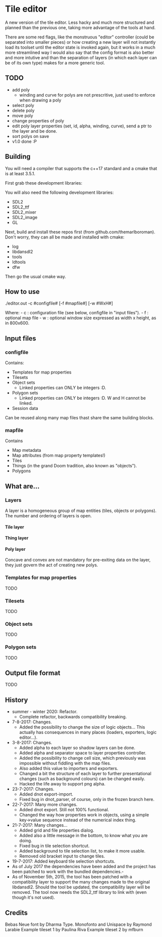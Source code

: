 # Tile editor

A new version of the tile editor. Less hacky and much more structured and planned than the previous one, taking more advantage of the tools at hand.

There are some red flags, like the monstruous "editor" controller (could be separated into smaller pieces) or how creating a new layer will not instantly load its toolset until the editor state is invoked again, but it works in a much more streamlined way I would also say that the config format is also better and more intutive and than the separation of layers (in which each layer can be of its own type) makes for a more generic tool.

## TODO

- add poly
	- winding and curve for polys are not prescritive, just used to enforce when drawing a poly
- select poly
- delete poly
- move poly
- change properties of poly
- edit poly layer properties (set, id, alpha, winding, curve), send a ptr to the layer and be done.
- sort polys on save
- v1.0 done :P

## Building

You will need a compiler that supports the c++17 standard and a cmake that is at least 3.5.1.

First grab these development libraries:

You will also need the following development libraries:

- SDL2
- SDL2_ttf
- SDL2_mixer
- SDL2_image
- GL

Next, build and install these repos first (from github.com/themarlboroman). Don't worry, they can all be made and installed with cmake:

- log
- libdansdl2
- tools
- ldtools
- dfw

Then go the usual cmake way.

## How to use

./editor.out -c #configfile# [-f #mapfile#] [-w #WxH#]

Where:
	- c : configuration file (see below, configfile in "input files").
	- f : optional map file
	- w : optional window size expressed as width x height, as in 800x600.

## Input files
### configfile

Contains:

- Templates for map properties
- Tilesets
- Object sets
	- Linked properties can ONLY be integers :D.
- Polygon sets
	- Linked properties can ONLY be integers :D. W and H cannot be linked.
- Session data

Can be reused along many map files thast share the same building blocks.

### mapfile

Contains

- Map metadata
- Map attributes (from map property templates!)
- Tiles
- Things (in the grand Doom tradition, also known as "objects").
- Polygons

## What are...

### Layers

A layer is a homogeneous group of map entities (tiles, objects or polygons). The number and ordering of layers is open.

#### Tile layer

#### Thing layer

#### Poly layer

Concave and convex are not mandatory for pre-exiting data on the layer, they just govern the act of creating new polys.

### Templates for map properties

TODO

### Tilesets

TODO

### Object sets

TODO

### Polygon sets

TODO

## Output file format

TODO

## History

- summer - winter 2020: Refactor.
	- Complete refactor, backwards compatibility breaking.
- 7-8-2017: Changes.
	- Added the possibility to change the size of logic objects... This actually has consequences in many places (loaders, exporters, logic editor...).
- 3-8-2017: Changes.
	- Added alpha to each layer so shadow layers can be done.
	- Added alpha and separator space to layer properties controller.
	- Added the possibility to change cell size, which previously was impossible without fiddling with the map files.
	- Also added this value to importers and exporters.
	- Changed a bit the structure of each layer to further presentational changes (such as background colours) can be changed easily.
	- Hacked the life away to support png alpha.
- 23-7-2017: Changes.
	- Added dnot export-import.
	- Fixed bug in dnot_parser, of course, only in the frozen branch here.
- 22-7-2017: Many more changes.
	- Added dnot export. Still not 100% functional.
	- Changed the way how properties work in objects, using a simple key->value sequence instead of the numerical index thing.
- 21-7-2017: Many changes...
	- Added grid and file properties dialog.
	- Added also a little message in the bottom, to know what you are doing.
	- Fixed bug in tile selection shortcut.
	- Added background to tile selection list, to make it more usable.
	- Removed old bracket input to change tiles.
- 19-7-2017: Added keyboard tile selection shortcuts.
- As of July 2017 the dependencies have been added and the project has been patched to work with the bundled dependencies.-
- As of November 5th, 2015, the tool has been patched with a compatibility layer to support the many changes made to the original libdansdl2. Should the tool be updated, the compatibility layer will be removed. The tool now needs the SDL2_ttf library to link with (even though it's not used).

## Credits

Bebas Neue font by Dharma Type.
Monofonto and Unispace by Raymond Larabie
Example tileset 1 by Paulina Riva
Example tileset 2 by mfburn
